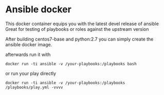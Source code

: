 # Ansible docker
This docker container equips you with the latest devel release of ansible
Great for testing of playbooks or roles against the upstream version


After building centos7-base and python:2.7 you can simply create the ansible docker image.

afterwards run it with
```
docker run -ti ansible -v /your-playbooks:/playbooks bash
```
or run your play directly
```
docker run -ti ansible -v /your-playbooks:/playbooks /playbooks/play.yml -vvvv
````

